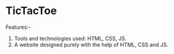 # TicTacToe

Features:-
1. Tools and technologies used: HTML, CSS, JS.
2. A website designed purely with the help of HTML, CSS and JS.
